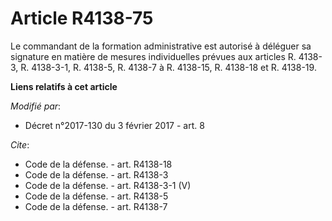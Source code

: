 # Article R4138-75

Le commandant de la formation administrative est autorisé à déléguer sa signature en matière de mesures individuelles prévues
aux articles R. 4138-3, R. 4138-3-1, R. 4138-5, R. 4138-7 à R. 4138-15, R. 4138-18 et R. 4138-19.

**Liens relatifs à cet article**

_Modifié par_:

  - Décret n°2017-130 du 3 février 2017 - art. 8

_Cite_:

  - Code de la défense. - art. R4138-18
  - Code de la défense. - art. R4138-3
  - Code de la défense. - art. R4138-3-1 (V)
  - Code de la défense. - art. R4138-5
  - Code de la défense. - art. R4138-7
